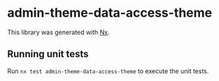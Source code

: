 # admin-theme-data-access-theme

This library was generated with [Nx](https://nx.dev).

## Running unit tests

Run `nx test admin-theme-data-access-theme` to execute the unit tests.
